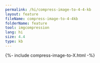 ```yaml
---
permalink: /hi/compress-image-to-4-4-kb
layout: feature
fileName: compress-image-to-4-4kb
folderName: feature
tool: imgcompression
lang: hi
size: 4.4
type: kb
---
```


{%- include compress-image-to-X.html -%}
